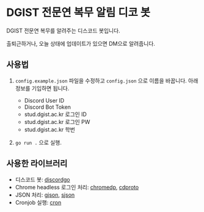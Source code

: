# DGIST 전문연 복무 알림 디코 봇

DGIST 전문연 복무를 알려주는 디스코드 봇입니다.

출퇴근하거나, 오늘 상태에 업데이트가 있으면 DM으로 알려줍니다.

## 사용법

1. `config.example.json` 파일을 수정하고 `config.json` 으로 이름을 바꿉니다. 아래 정보를 기입하면 됩니다.
   - Discord User ID
   - Discord Bot Token
   - stud.dgist.ac.kr 로그인 ID
   - stud.dgist.ac.kr 로그인 PW
   - stud.dgist.ac.kr 학번

2. `go run .` 으로 실행.

## 사용한 라이브러리

   - 디스코드 봇: [discordgo](https://github.com/bwmarrin/discordgo)
   - Chrome headless 로그인 처리: [chromedp](https://github.com/chromedp/chromedp), [cdproto](https://github.com/chromedp/cdproto)
   - JSON 처리: [gjson](https://github.com/tidwall/gjson), [sjson](https://github.com/tidwall/sjson)
   - Cronjob 실행: [cron](https://github.com/robfig/cron)
